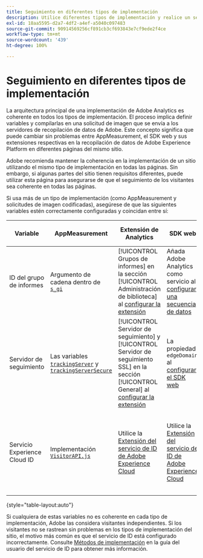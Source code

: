 ```yaml
---
title: Seguimiento en diferentes tipos de implementación
description: Utilice diferentes tipos de implementación y realice un seguimiento de los visitantes.
exl-id: 18aa5595-d2a7-4df2-a4ef-a5040c097483
source-git-commit: 90914569256cf891cb3cf693843e7cf9ede2f4ce
workflow-type: tm+mt
source-wordcount: '439'
ht-degree: 100%

---
```


# Seguimiento en diferentes tipos de implementación

La arquitectura principal de una implementación de Adobe Analytics es coherente en todos los tipos de implementación. El proceso implica definir variables y compilarlas en una solicitud de imagen que se envía a los servidores de recopilación de datos de Adobe. Este concepto significa que puede cambiar sin problemas entre AppMeasurement, el SDK web y sus extensiones respectivas en la recopilación de datos de Adobe Experience Platform en diferentes páginas del mismo sitio.

Adobe recomienda mantener la coherencia en la implementación de un sitio utilizando el mismo tipo de implementación en todas las páginas. Sin embargo, si algunas partes del sitio tienen requisitos diferentes, puede utilizar esta página para asegurarse de que el seguimiento de los visitantes sea coherente en todas las páginas.

Si usa más de un tipo de implementación (como AppMeasurement y solicitudes de imagen codificadas), asegúrese de que las siguientes variables estén correctamente configuradas y coincidan entre sí:

| Variable | AppMeasurement | Extensión de Analytics | SDK web | Extensión del SDK web | Solicitud de imagen codificada |
| --- | --- | --- | --- | --- | --- |
| ID del grupo de informes | Argumento de cadena dentro de [`s_gi`](../vars/functions/s-gi.md) | [!UICONTROL Grupos de informes] en la sección [!UICONTROL Administración de biblioteca] al [configurar la extensión](https://experienceleague.adobe.com/docs/experience-platform/tags/extensions/client/analytics/overview.html?lang=es) | Añada Adobe Analytics como servicio al [configurar una secuencia de datos](https://experienceleague.adobe.com/docs/experience-platform/edge/datastreams/configure.html?lang=es) | Añada Adobe Analytics como servicio al [configurar una secuencia de datos](https://experienceleague.adobe.com/docs/experience-platform/edge/datastreams/configure.html?lang=es) | Parte de la dirección URL `pathname` (después de `/b/ss/`) |
| Servidor de seguimiento | Las variables [`trackingServer`](../vars/config-vars/trackingserver.md) y [`trackingServerSecure`](../vars/config-vars/trackingserversecure.md) | [!UICONTROL Servidor de seguimiento] y [!UICONTROL Servidor de seguimiento SSL] en la sección [!UICONTROL General] al [configurar la extensión](https://experienceleague.adobe.com/docs/experience-platform/tags/extensions/client/analytics/overview.html?lang=es) | La propiedad `edgeDomain` al [configurar el SDK web](https://experienceleague.adobe.com/docs/experience-platform/edge/fundamentals/configuring-the-sdk.html?lang=es) | El [!UICONTROL dominio Edge] al [configurar la extensión](https://experienceleague.adobe.com/docs/experience-platform/edge/extension/web-sdk-extension-configuration.html?lang=es) | El `hostname` de la URL de solicitud de imagen |
| Servicio Experience Cloud ID | Implementación [`VisitorAPI.js`](https://experienceleague.adobe.com/docs/id-service/using/implementation/setup-analytics.html?lang=es) | Utilice la [Extensión del servicio de ID de Adobe Experience Cloud](https://experienceleague.adobe.com/docs/experience-platform/tags/extensions/client/id-service/overview.html?lang=es) | Utilice la [Extensión del servicio de ID de Adobe Experience Cloud](https://experienceleague.adobe.com/docs/experience-platform/tags/extensions/client/id-service/overview.html?lang=es) | Utilice la [Extensión del servicio de ID de Adobe Experience Cloud](https://experienceleague.adobe.com/docs/experience-platform/tags/extensions/client/id-service/overview.html?lang=es) | Haga una [llamada separada a los servidores del servicio de ID](https://experienceleague.adobe.com/docs/id-service/using/implementation/direct-integration.html?lang=es) para obtener el ID deseado |

{style="table-layout:auto"}

Si cualquiera de estas variables no es coherente en cada tipo de implementación, Adobe las considera visitantes independientes. Si los visitantes no se rastrean sin problemas en los tipos de implementación del sitio, el motivo más común es que el servicio de ID está configurado incorrectamente. Consulte [Métodos de implementación](https://experienceleague.adobe.com/docs/id-service/using/implementation/implementation-methods.html?lang=es) en la guía del usuario del servicio de ID para obtener más información.
